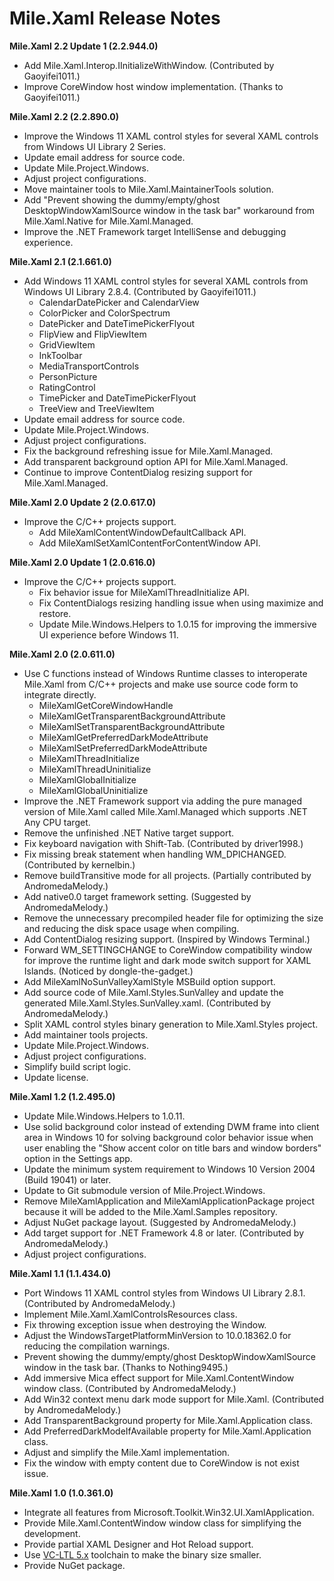 ﻿# Mile.Xaml Release Notes

**Mile.Xaml 2.2 Update 1 (2.2.944.0)**

- Add Mile.Xaml.Interop.IInitializeWithWindow. (Contributed by Gaoyifei1011.)
- Improve CoreWindow host window implementation. (Thanks to Gaoyifei1011.)

**Mile.Xaml 2.2 (2.2.890.0)**

- Improve the Windows 11 XAML control styles for several XAML controls from
  Windows UI Library 2 Series.
- Update email address for source code.
- Update Mile.Project.Windows.
- Adjust project configurations.
- Move maintainer tools to Mile.Xaml.MaintainerTools solution.
- Add "Prevent showing the dummy/empty/ghost DesktopWindowXamlSource window in
  the task bar" workaround from Mile.Xaml.Native for Mile.Xaml.Managed.
- Improve the .NET Framework target IntelliSense and debugging experience.

**Mile.Xaml 2.1 (2.1.661.0)**

- Add Windows 11 XAML control styles for several XAML controls from Windows UI
  Library 2.8.4. (Contributed by Gaoyifei1011.)
  - CalendarDatePicker and CalendarView
  - ColorPicker and ColorSpectrum
  - DatePicker and DateTimePickerFlyout
  - FlipView and FlipViewItem
  - GridViewItem
  - InkToolbar
  - MediaTransportControls
  - PersonPicture
  - RatingControl
  - TimePicker and DateTimePickerFlyout
  - TreeView and TreeViewItem
- Update email address for source code.
- Update Mile.Project.Windows.
- Adjust project configurations.
- Fix the background refreshing issue for Mile.Xaml.Managed.
- Add transparent background option API for Mile.Xaml.Managed.
- Continue to improve ContentDialog resizing support for Mile.Xaml.Managed.

**Mile.Xaml 2.0 Update 2 (2.0.617.0)**

- Improve the C/C++ projects support.
  - Add MileXamlContentWindowDefaultCallback API.
  - Add MileXamlSetXamlContentForContentWindow API.

**Mile.Xaml 2.0 Update 1 (2.0.616.0)**

- Improve the C/C++ projects support.
  - Fix behavior issue for MileXamlThreadInitialize API.
  - Fix ContentDialogs resizing handling issue when using maximize and restore.
  - Update Mile.Windows.Helpers to 1.0.15 for improving the immersive UI
	experience before Windows 11.

**Mile.Xaml 2.0 (2.0.611.0)**

- Use C functions instead of Windows Runtime classes to interoperate Mile.Xaml
  from C/C++ projects and make use source code form to integrate directly.
  - MileXamlGetCoreWindowHandle
  - MileXamlGetTransparentBackgroundAttribute
  - MileXamlSetTransparentBackgroundAttribute
  - MileXamlGetPreferredDarkModeAttribute
  - MileXamlSetPreferredDarkModeAttribute
  - MileXamlThreadInitialize
  - MileXamlThreadUninitialize
  - MileXamlGlobalInitialize
  - MileXamlGlobalUninitialize
- Improve the .NET Framework support via adding the pure managed version of
  Mile.Xaml called Mile.Xaml.Managed which supports .NET Any CPU target.
- Remove the unfinished .NET Native target support.
- Fix keyboard navigation with Shift-Tab. (Contributed by driver1998.)
- Fix missing break statement when handling WM_DPICHANGED. (Contributed by
  kernelbin.)
- Remove buildTransitive mode for all projects. (Partially contributed by
  AndromedaMelody.)
- Add native0.0 target framework setting. (Suggested by AndromedaMelody.)
- Remove the unnecessary precompiled header file for optimizing the size and
  reducing the disk space usage when compiling.
- Add ContentDialog resizing support. (Inspired by Windows Terminal.)
- Forward WM_SETTINGCHANGE to CoreWindow compatibility window for improve the
  runtime light and dark mode switch support for XAML Islands. (Noticed by
  dongle-the-gadget.)
- Add MileXamlNoSunValleyXamlStyle MSBuild option support.
- Add source code of Mile.Xaml.Styles.SunValley and update the generated
  Mile.Xaml.Styles.SunValley.xaml. (Contributed by AndromedaMelody.)
- Split XAML control styles binary generation to Mile.Xaml.Styles project.
- Add maintainer tools projects.
- Update Mile.Project.Windows.
- Adjust project configurations.
- Simplify build script logic.
- Update license.

**Mile.Xaml 1.2 (1.2.495.0)**

- Update Mile.Windows.Helpers to 1.0.11.
- Use solid background color instead of extending DWM frame into client area in
  Windows 10 for solving background color behavior issue when user enabling the
  "Show accent color on title bars and window borders" option in the Settings
  app.
- Update the minimum system requirement to Windows 10 Version 2004 (Build 19041)
  or later.
- Update to Git submodule version of Mile.Project.Windows.
- Remove MileXamlApplication and MileXamlApplicationPackage project because it
  will be added to the Mile.Xaml.Samples repository.
- Adjust NuGet package layout. (Suggested by AndromedaMelody.)
- Add target support for .NET Framework 4.8 or later. (Contributed by 
  AndromedaMelody.)
- Adjust project configurations.

**Mile.Xaml 1.1 (1.1.434.0)**

- Port Windows 11 XAML control styles from Windows UI Library 2.8.1. 
  (Contributed by AndromedaMelody.)
- Implement Mile.Xaml.XamlControlsResources class.
- Fix throwing exception issue when destroying the Window.
- Adjust the WindowsTargetPlatformMinVersion to 10.0.18362.0 for reducing the
  compilation warnings.
- Prevent showing the dummy/empty/ghost DesktopWindowXamlSource window in the
  task bar. (Thanks to Nothing9495.)
- Add immersive Mica effect support for Mile.Xaml.ContentWindow window class.
  (Contributed by AndromedaMelody.)
- Add Win32 context menu dark mode support for Mile.Xaml. (Contributed by 
  AndromedaMelody.)
- Add TransparentBackground property for Mile.Xaml.Application class.
- Add PreferredDarkModeIfAvailable property for Mile.Xaml.Application class.
- Adjust and simplify the Mile.Xaml implementation.
- Fix the window with empty content due to CoreWindow is not exist issue.

**Mile.Xaml 1.0 (1.0.361.0)**

- Integrate all features from Microsoft.Toolkit.Win32.UI.XamlApplication.
- Provide Mile.Xaml.ContentWindow window class for simplifying the development.
- Provide partial XAML Designer and Hot Reload support.
- Use [VC-LTL 5.x](https://github.com/Chuyu-Team/VC-LTL5) toolchain to make the
  binary size smaller.
- Provide NuGet package.
